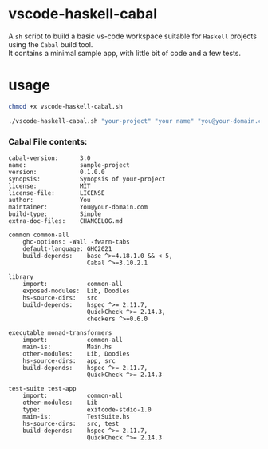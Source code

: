 # vscode-haskell-cabal
A `sh` script to build a basic vs-code workspace suitable for `Haskell` projects using the `Cabal` build tool. <br>
It contains a minimal sample app, with little bit of code and a few tests.

# usage
```bash
chmod +x vscode-haskell-cabal.sh
```
```bash
./vscode-haskell-cabal.sh "your-project" "your name" "you@your-domain.com"
```

### Cabal File contents:
```cabal
cabal-version:      3.0
name:               sample-project
version:            0.1.0.0
synopsis:           Synopsis of your-project
license:            MIT
license-file:       LICENSE
author:             You
maintainer:         You@your-domain.com
build-type:         Simple
extra-doc-files:    CHANGELOG.md

common common-all
    ghc-options: -Wall -fwarn-tabs
    default-language: GHC2021
    build-depends:    base ^>=4.18.1.0 && < 5,
                      Cabal ^>=3.10.2.1
    
library
    import:           common-all
    exposed-modules:  Lib, Doodles
    hs-source-dirs:   src
    build-depends:    hspec ^>= 2.11.7,
                      QuickCheck ^>= 2.14.3,
                      checkers ^>=0.6.0 
                
executable monad-transformers
    import:           common-all
    main-is:          Main.hs
    other-modules:    Lib, Doodles
    hs-source-dirs:   app, src
    build-depends:    hspec ^>= 2.11.7,
                      QuickCheck ^>= 2.14.3

test-suite test-app
    import:           common-all
    other-modules:    Lib
    type:             exitcode-stdio-1.0
    main-is:          TestSuite.hs
    hs-source-dirs:   src, test
    build-depends:    hspec ^>= 2.11.7,
                      QuickCheck ^>= 2.14.3



```

